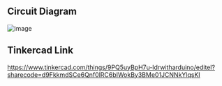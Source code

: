 ## Circuit Diagram
![image](https://user-images.githubusercontent.com/76275812/193422271-90bce3ec-55a9-4959-aeac-182e67a1cfb4.png)

## Tinkercad Link
https://www.tinkercad.com/things/9PQ5uyBpH7u-ldrwitharduino/editel?sharecode=d9FkkmdSCe6Qnf0lRC6bIWokBy3BMe01JCNNkYlqsKI
